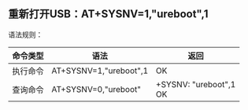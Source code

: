 ## 重新打开USB：AT+SYSNV=1,"ureboot",1

语法规则：

| 命令类型 | 语法                   | 返回                      |
| -------- | ---------------------- | ------------------------- |
| 执行命令 | AT+SYSNV=1,"ureboot",1 | OK                        |
| 查询命令 | AT+SYSNV=0,"ureboot"   | +SYSNV: "ureboot",1<br>OK |
